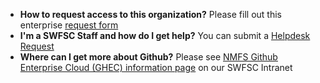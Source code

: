 <!--img src="https://github.com/SWFSC/.github/blob/0a09ab0a9c347e2ebe612d7f5a457b6d8bafa663/profile/noaa_fisheries_logoh.png" width="200" --!>
<ul>
 <li><B>How to request access to this organization?</B> Please fill out this enterprise <a href="https://docs.google.com/forms/d/e/1FAIpQLScvWB-gTtQKlFPdyt3Y_H_oya9EW6Nj-56jsWJsxVdT8RJwHw/viewform">request form</a></li>
 <li><B>I'm a SWFSC Staff and how do I get help?</B> You can submit a <a href="https://swfsc.noaa.gov/helpdesk" target="_blank">Helpdesk Request</a></li>
 <li><B>Where can I get more about Github?</B> Please see <a href="https://sites.google.com/noaa.gov/inside-swfsc/home/technology/github" target="_blank">NMFS Github Enterprise Cloud (GHEC) information page</a> on our SWFSC Intranet</li>
</ul>
